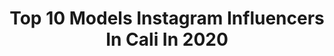 ---
title: Top 10 Models Instagram Influencers In Cali In 2020
description: >-
  Find top models Instagram influencers in Cali in 2020. Most popular hashtags: #model #girl #fashion #tiktok.
platform: Instagram
profiles:
  - username: "lauritafitness"
    fullname: >-
      Lau Tamayo 🎀
    location: "Colombia"
    followers: 4189
    engagement: 1063
    commentsToLikes: 0.115666
    id: ck8szo35bp3ov0j789prcl2ok
    verified: false
    hashtags: "#tbt, #classy, #fashion, #photography"
  - username: "juan.ossa10"
    fullname: >-
      Juan Manuel O. ♛
    location: "Colombia"
    followers: 10100
    engagement: 1242
    commentsToLikes: 0.090541
    id: ck5qc4i3iotdz0i112ahgra0x
    verified: false
    hashtags: "#quedateencasa, #beautiful, #stayathome, #tumblr"
  - username: "tatiana_romero11"
    fullname: >-
      Tatiana Romero
    location: "Colombia"
    followers: 22123
    engagement: 329
    commentsToLikes: 0.045414
    id: ck5zzyi59cmwl0i14c11dq376
    verified: false
    hashtags: "#mode, #negra, #beauty, #shine"
  - username: "anacespedesc"
    fullname: >-
      ANA C.
    location: "Colombia"
    followers: 352905
    engagement: 429
    commentsToLikes: 0.022083
    id: ck8sz2flhmx4e0j78jyq6uyfm
    verified: false
    hashtags: "#tbt, #nofilters"
  - username: "luana_huerta"
    fullname: >-
      Luana
    location: "Colombia"
    followers: 12748
    engagement: 856
    commentsToLikes: 0.040091
    id: ck0vyn0o54t4k0i19cqzthv99
    verified: false
    hashtags: "#calihouse"
  - username: "nathaliaduquef"
    fullname: >-
      Nathalia Duque
    location: "Colombia"
    followers: 7671
    engagement: 1200
    commentsToLikes: 0.055921
    id: ck6uc8y7xe6wl0j71iteglv8l
    verified: false
    hashtags: "#hairgoals, #girls, #roadtrip, #loved"
  - username: "kionna_janice"
    fullname: >-
      Kionna Janice
    location: "Colombia"
    followers: 4969
    engagement: 1011
    commentsToLikes: 0.027063
    id: ck5qch7tkqjv10i11pt4x19at
    verified: false
    hashtags: "#brrrr, #usatour, #chinachallenge, #dancerlife"
  - username: "makerandy"
    fullname: >-
      Fotografia Bogotá
    location: "Colombia"
    followers: 70438
    engagement: 463
    commentsToLikes: 0.009153
    id: ck139x61mnkec0i190vq1alv5
    verified: false
    hashtags: "#hediye, #igersjp, #bayan, #shoes"
  - username: "alejandrocubillan1"
    fullname: >-
      𝐀𝐥𝐞𝐣𝐚𝐧𝐝𝐫𝐨 𝐂𝐮𝐛𝐢𝐥𝐥𝐚𝐧
    location: "Colombia"
    followers: 30572
    engagement: 194
    commentsToLikes: 0.036411
    id: ckap422qo5i610i788gmyh0c1
    verified: false
    hashtags: "#like, #humor, #bucaramanga, #amor"
  - username: "grego_fit"
    fullname: >-
      Gregory Sanchez
    location: "Colombia"
    followers: 8448
    engagement: 364
    commentsToLikes: 0.155582
    id: ck15s338yaz3f0i19uarhjcpz
    verified: false
    hashtags: "#rutinasgym, #body, #pubertad, #cali"
---